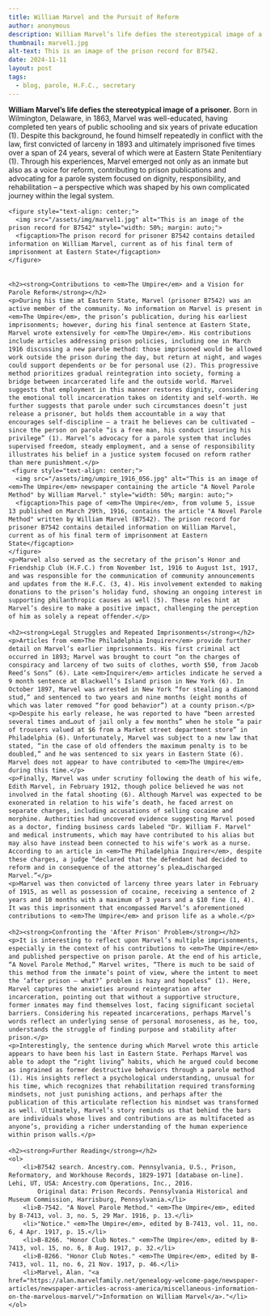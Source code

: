 ```yaml
---
title: William Marvel and the Pursuit of Reform
author: anonymous
description: William Marvel’s life defies the stereotypical image of a prisoner.
thumbnail: marvel1.jpg
alt-text: This is an image of the prison record for B7542.
date: 2024-11-11
layout: post
tags:
  - blog, parole, H.F.C., secretary
---
```


<html lang="en">
<body>
    <p><strong>William Marvel’s life defies the stereotypical image of a prisoner.</strong> Born in Wilmington, Delaware, in 1863, Marvel was well-educated, having completed ten years of public schooling and six years of private education (1). Despite this background, he found himself repeatedly in conflict with the law, first convicted of larceny in 1893 and ultimately imprisoned five times over a span of 24 years, several of which were at Eastern State Penitentiary (1). Through his experiences, Marvel emerged not only as an inmate but also as a voice for reform, contributing to prison publications and advocating for a parole system focused on dignity, responsibility, and rehabilitation – a perspective which was shaped by his own complicated journey within the legal system.</p>
  
    <figure style="text-align: center;">
      <img src="/assets/img/marvel1.jpg" alt="This is an image of the prison record for B7542" style="width: 50%; margin: auto;">
      <figcaption>The prison record for prisoner B7542 contains detailed information on William Marvel, current as of his final term of imprisonment at Eastern State</figcaption>
    </figure>


    <h2><strong>Contributions to <em>The Umpire</em> and a Vision for Parole Reform</strong></h2>
    <p>During his time at Eastern State, Marvel (prisoner B7542) was an active member of the community. No information on Marvel is present in <em>The Umpire</em>, the prison’s publication, during his earliest imprisonments; however, during his final sentence at Eastern State, Marvel wrote extensively for <em>The Umpire</em>. His contributions include articles addressing prison policies, including one in March 1916 discussing a new parole method: those imprisoned would be allowed work outside the prison during the day, but return at night, and wages could support dependents or be for personal use (2). This progressive method prioritizes gradual reintegration into society, forming a bridge between incarcerated life and the outside world. Marvel suggests that employment in this manner restores dignity, considering the emotional toll incarceration takes on identity and self-worth. He further suggests that parole under such circumstances doesn’t just release a prisoner, but holds them accountable in a way that encourages self-discipline – a trait he believes can be cultivated – since the person on parole “is a free man, his conduct insuring his privilege” (1). Marvel’s advocacy for a parole system that includes supervised freedom, steady employment, and a sense of responsibility illustrates his belief in a justice system focused on reform rather than mere punishment.</p>
     <figure style="text-align: center;">
      <img src="/assets/img/umpire_1916_056.jpg" alt="This is an image of <em>The Umpire</em> newspaper containing the article "A Novel Parole Method" by William Marvel." style="width: 50%; margin: auto;">
      <figcaption>This page of <em>The Umpire</em>, from volume 5, issue 13 published on March 29th, 1916, contains the article "A Novel Parole Method" written by William Marvel (B7542). The prison record for prisoner B7542 contains detailed information on William Marvel, current as of his final term of imprisonment at Eastern State</figcaption>
    </figure>  
    <p>Marvel also served as the secretary of the prison’s Honor and Friendship Club (H.F.C.) from November 1st, 1916 to August 1st, 1917, and was responsible for the communication of community announcements and updates from the H.F.C. (3, 4). His involvement extended to making donations to the prison’s holiday fund, showing an ongoing interest in supporting philanthropic causes as well (5). These roles hint at Marvel’s desire to make a positive impact, challenging the perception of him as solely a repeat offender.</p>

    <h2><strong>Legal Struggles and Repeated Imprisonments</strong></h2>
    <p>Articles from <em>The Philadelphia Inquirer</em> provide further detail on Marvel’s earlier imprisonments. His first criminal act occurred in 1893; Marvel was brought to court “on the charges of conspiracy and larceny of two suits of clothes, worth $50, from Jacob Reed’s Sons” (6). Late <em>Inquirer</em> articles indicate he served a 9 month sentence at Blackwell’s Island prison in New York (6). In October 1897, Marvel was arrested in New York “for stealing a diamond stud,” and sentenced to two years and nine months (eight months of which was later removed “for good behavior”) at a county prison.</p>
    <p>Despite his early release, he was reported to have “been arrested several times and…out of jail only a few months” when he stole “a pair of trousers valued at $6 from a Market street department store” in Philadelphia (6). Unfortunately, Marvel was subject to a new law that stated, “in the case of old offenders the maximum penalty is to be doubled,” and he was sentenced to six years in Eastern State (6). Marvel does not appear to have contributed to <em>The Umpire</em> during this time.</p>
    <p>Finally, Marvel was under scrutiny following the death of his wife, Edith Marvel, in February 1912, though police believed he was not involved in the fatal shooting (6). Although Marvel was expected to be exonerated in relation to his wife’s death, he faced arrest on separate charges, including accusations of selling cocaine and morphine. Authorities had uncovered evidence suggesting Marvel posed as a doctor, finding business cards labeled "Dr. William F. Marvel" and medical instruments, which may have contributed to his alias but may also have instead been connected to his wife's work as a nurse. According to an article in <em>The Philadelphia Inquirer</em>, despite these charges, a judge “declared that the defendant had decided to reform and in consequence of the attorney’s plea…discharged Marvel.”</p>
    <p>Marvel was then convicted of larceny three years later in February of 1915, as well as possession of cocaine, receiving a sentence of 2 years and 10 months with a maximum of 3 years and a $10 fine (1, 4). It was this imprisonment that encompassed Marvel’s aforementioned contributions to <em>The Umpire</em> and prison life as a whole.</p>

    <h2><strong>Confronting the 'After Prison' Problem</strong></h2>
    <p>It is interesting to reflect upon Marvel’s multiple imprisonments, especially in the context of his contributions to <em>The Umpire</em> and published perspective on prison parole. At the end of his article, “A Novel Parole Method,” Marvel writes, “There is much to be said of this method from the inmate’s point of view, where the intent to meet the ‘after prison – what?’ problem is hazy and hopeless” (1). Here, Marvel captures the anxieties around reintegration after incarceration, pointing out that without a supportive structure, former inmates may find themselves lost, facing significant societal barriers. Considering his repeated incarcerations, perhaps Marvel’s words reflect an underlying sense of personal moroseness, as he, too, understands the struggle of finding purpose and stability after prison.</p>
    <p>Interestingly, the sentence during which Marvel wrote this article appears to have been his last in Eastern State. Perhaps Marvel was able to adopt the “right living” habits, which he argued could become as ingrained as former destructive behaviors through a parole method (1). His insights reflect a psychological understanding, unusual for his time, which recognizes that rehabilitation required transforming mindsets, not just punishing actions, and perhaps after the publication of this articulate reflection his mindset was transformed as well. Ultimately, Marvel’s story reminds us that behind the bars are individuals whose lives and contributions are as multifaceted as anyone’s, providing a richer understanding of the human experience within prison walls.</p>

    <h2><strong>Further Reading</strong></h2>
    <ol>
        <li>B7542 search. Ancestry.com. Pennsylvania, U.S., Prison, Reformatory, and Workhouse Records, 1829-1971 [database on-line]. Lehi, UT, USA: Ancestry.com Operations, Inc., 2016.
            Original data: Prison Records. Pennsylvania Historical and Museum Commission, Harrisburg, Pennsylvania.</li>
        <li>B-7542. "A Novel Parole Method." <em>The Umpire</em>, edited by B-7413, vol. 3, no. 5, 29 Mar. 1916, p. 13.</li>
        <li>"Notice." <em>The Umpire</em>, edited by B-7413, vol. 11, no. 6, 4 Apr. 1917, p. 15.</li>
        <li>B-8266. "Honor Club Notes." <em>The Umpire</em>, edited by B-7413, vol. 15, no. 6, 8 Aug. 1917, p. 32.</li>
        <li>B-8266. "Honor Club Notes." <em>The Umpire</em>, edited by B-7413, vol. 11, no. 6, 21 Nov. 1917, p. 46.</li>
        <li>Marvel, Alan. "<a href="https://alan.marvelfamily.net/genealogy-welcome-page/newspaper-articles/newspaper-articles-across-america/miscellaneous-information-on-the-marvelous-marvel/">Information on William Marvel</a>."</li>
    </ol>

</body>
</html>
